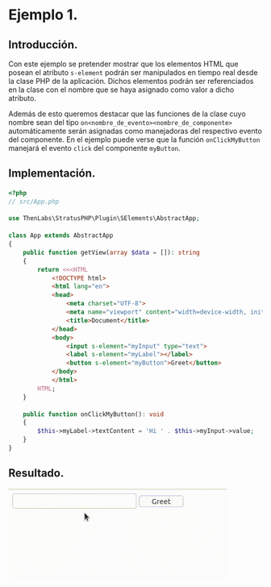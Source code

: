 
# Ejemplo 1.

## Introducción.

Con este ejemplo se pretender mostrar que los elementos HTML que posean el atributo `s-element` podrán ser manipulados en tiempo real desde la clase PHP de la aplicación. Dichos elementos podrán ser referenciados en la clase con el nombre que se haya asignado como valor a dicho atributo.

Además de esto queremos destacar que las funciones de la clase cuyo nombre sean del tipo `on<nombre_de_evento><nombre_de_componente>` automáticamente serán asignadas como manejadoras del respectivo evento del componente. En el ejemplo puede verse que la función `onClickMyButton` manejará el evento `click` del componente `myButton`.

## Implementación.

```php
<?php
// src/App.php

use ThenLabs\StratusPHP\Plugin\SElements\AbstractApp;

class App extends AbstractApp
{
    public function getView(array $data = []): string
    {
        return <<<HTML
            <!DOCTYPE html>
            <html lang="en">
            <head>
                <meta charset="UTF-8">
                <meta name="viewport" content="width=device-width, initial-scale=1.0">
                <title>Document</title>
            </head>
            <body>
                <input s-element="myInput" type="text">
                <label s-element="myLabel"></label>
                <button s-element="myButton">Greet</button>
            </body>
            </html>
        HTML;
    }

    public function onClickMyButton(): void
    {
        $this->myLabel->textContent = 'Hi ' . $this->myInput->value;
    }
}
```

## Resultado.

![](result.gif)